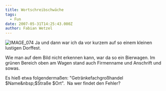 ```yaml
---
title: Wortschreibschwäche
tags:
  - Fun
date: 2007-05-31T14:25:43.000Z
author: Fabian Wetzel
---
```


![IMAGE_074](fachhandel.jpg) Ja und dann war ich da vor kurzem auf so einem kleinen lustigen Dorffest.

Wie man auf dem Bild nicht erkennen kann, war da so ein Bierwagen. Im grünen Bereich oben am Wagen stand auch Firmenname und Anschrift und sowas.

Es hieß etwa folgendermaßen:&nbsp;"Getränkefachgroßhandel $Name&nbsp;$Straße $Ort".&nbsp; Na wer findet den Fehler?


